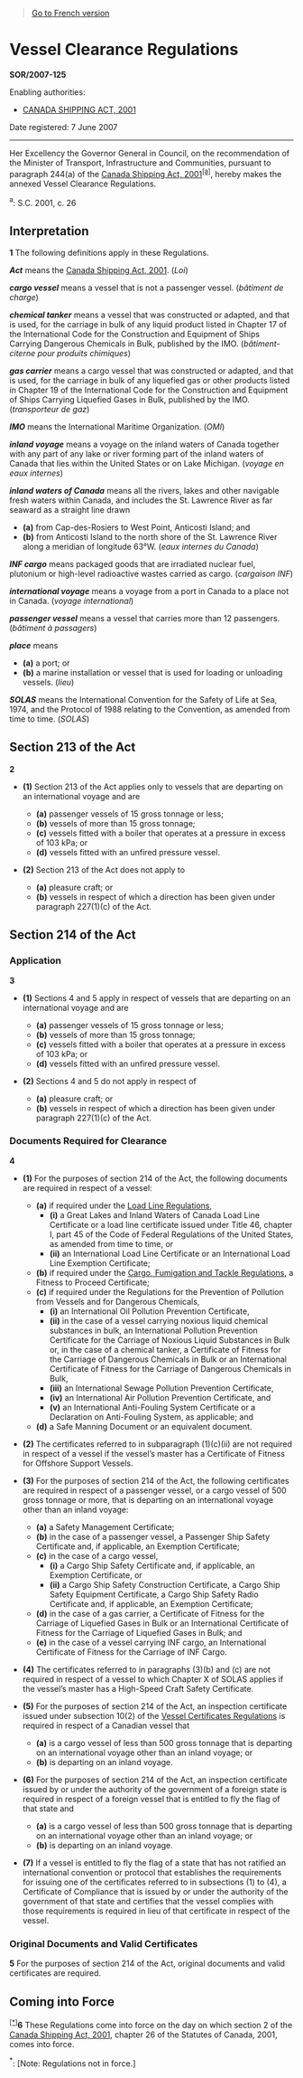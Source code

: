 > [Go to French version](/fr/Règlements/Décrets,%20ordonnances%20et%20règlements%20statutaires/2007/125.md)

# Vessel Clearance Regulations

**SOR/2007-125**

Enabling authorities: 
- [CANADA SHIPPING ACT, 2001](/en/Acts/Statutes%20of%20Canada/2001/c.%2026.md)

Date registered: 7 June 2007

----------

Her Excellency the Governor General in Council, on the recommendation of the Minister of Transport, Infrastructure and Communities, pursuant to paragraph 244(a) of the [Canada Shipping Act, 2001](/en/Acts/Statutes%20of%20Canada/2001/c.%2026.md)<sup><a href='#fn_514e_hq_665'>[a]</a></sup>, hereby makes the annexed Vessel Clearance Regulations.

<a name='fn_514e_hq_665'><sup>a</sup></a>: S.C. 2001, c. 26<br />




## Interpretation


**1** The following definitions apply in these Regulations.

***Act*** means the [Canada Shipping Act, 2001](/en/Acts/Statutes%20of%20Canada/2001/c.%2026.md). (*Loi*)

***cargo vessel*** means a vessel that is not a passenger vessel. (*bâtiment de charge*)

***chemical tanker*** means a vessel that was constructed or adapted, and that is used, for the carriage in bulk of any liquid product listed in Chapter 17 of the International Code for the Construction and Equipment of Ships Carrying Dangerous Chemicals in Bulk, published by the IMO. (*bâtiment-citerne pour produits chimiques*)

***gas carrier*** means a cargo vessel that was constructed or adapted, and that is used, for the carriage in bulk of any liquefied gas or other products listed in Chapter 19 of the International Code for the Construction and Equipment of Ships Carrying Liquefied Gases in Bulk, published by the IMO. (*transporteur de gaz*)

***IMO*** means the International Maritime Organization. (*OMI*)

***inland voyage*** means a voyage on the inland waters of Canada together with any part of any lake or river forming part of the inland waters of Canada that lies within the United States or on Lake Michigan. (*voyage en eaux internes*)

***inland waters of Canada*** means all the rivers, lakes and other navigable fresh waters within Canada, and includes the St. Lawrence River as far seaward as a straight line drawn
- **(a)** from Cap-des-Rosiers to West Point, Anticosti Island; and
- **(b)** from Anticosti Island to the north shore of the St. Lawrence River along a meridian of longitude 63°W. (*eaux internes du Canada*)

***INF cargo*** means packaged goods that are irradiated nuclear fuel, plutonium or high-level radioactive wastes carried as cargo. (*cargaison INF*)

***international voyage*** means a voyage from a port in Canada to a place not in Canada. (*voyage international*)

***passenger vessel*** means a vessel that carries more than 12 passengers. (*bâtiment à passagers*)

***place*** means
- **(a)** a port; or
- **(b)** a marine installation or vessel that is used for loading or unloading vessels. (*lieu*)

***SOLAS*** means the International Convention for the Safety of Life at Sea, 1974, and the Protocol of 1988 relating to the Convention, as amended from time to time. (*SOLAS*)




## Section 213 of the Act


**2** 

- **(1)** Section 213 of the Act applies only to vessels that are departing on an international voyage and are
	- **(a)** passenger vessels of 15 gross tonnage or less;
	- **(b)** vessels of more than 15 gross tonnage;
	- **(c)** vessels fitted with a boiler that operates at a pressure in excess of 103 kPa; or
	- **(d)** vessels fitted with an unfired pressure vessel.

- **(2)** Section 213 of the Act does not apply to
	- **(a)** pleasure craft; or
	- **(b)** vessels in respect of which a direction has been given under paragraph 227(1)(c) of the Act.




## Section 214 of the Act



### Application


**3** 

- **(1)** Sections 4 and 5 apply in respect of vessels that are departing on an international voyage and are
	- **(a)** passenger vessels of 15 gross tonnage or less;
	- **(b)** vessels of more than 15 gross tonnage;
	- **(c)** vessels fitted with a boiler that operates at a pressure in excess of 103 kPa; or
	- **(d)** vessels fitted with an unfired pressure vessel.

- **(2)** Sections 4 and 5 do not apply in respect of
	- **(a)** pleasure craft; or
	- **(b)** vessels in respect of which a direction has been given under paragraph 227(1)(c) of the Act.




### Documents Required for Clearance


**4** 

- **(1)** For the purposes of section 214 of the Act, the following documents are required in respect of a vessel:
	- **(a)** if required under the [Load Line Regulations](/en/Regulations/Statutory%20Orders%20and%20Regulations/2007/99.md),
		- **(i)** a Great Lakes and Inland Waters of Canada Load Line Certificate or a load line certificate issued under Title 46, chapter I, part 45 of the Code of Federal Regulations of the United States, as amended from time to time, or
		- **(ii)** an International Load Line Certificate or an International Load Line Exemption Certificate;
	- **(b)** if required under the [Cargo, Fumigation and Tackle Regulations](/en/Regulations/Statutory%20Orders%20and%20Regulations/2007/128.md), a Fitness to Proceed Certificate;
	- **(c)** if required under the Regulations for the Prevention of Pollution from Vessels and for Dangerous Chemicals,
		- **(i)** an International Oil Pollution Prevention Certificate,
		- **(ii)** in the case of a vessel carrying noxious liquid chemical substances in bulk, an International Pollution Prevention Certificate for the Carriage of Noxious Liquid Substances in Bulk or, in the case of a chemical tanker, a Certificate of Fitness for the Carriage of Dangerous Chemicals in Bulk or an International Certificate of Fitness for the Carriage of Dangerous Chemicals in Bulk,
		- **(iii)** an International Sewage Pollution Prevention Certificate,
		- **(iv)** an International Air Pollution Prevention Certificate, and
		- **(v)** an International Anti-Fouling System Certificate or a Declaration on Anti-Fouling System, as applicable; and
	- **(d)** a Safe Manning Document or an equivalent document.

- **(2)** The certificates referred to in subparagraph (1)(c)(ii) are not required in respect of a vessel if the vessel’s master has a Certificate of Fitness for Offshore Support Vessels.

- **(3)** For the purposes of section 214 of the Act, the following certificates are required in respect of a passenger vessel, or a cargo vessel of 500 gross tonnage or more, that is departing on an international voyage other than an inland voyage:
	- **(a)** a Safety Management Certificate;
	- **(b)** in the case of a passenger vessel, a Passenger Ship Safety Certificate and, if applicable, an Exemption Certificate;
	- **(c)** in the case of a cargo vessel,
		- **(i)** a Cargo Ship Safety Certificate and, if applicable, an Exemption Certificate, or
		- **(ii)** a Cargo Ship Safety Construction Certificate, a Cargo Ship Safety Equipment Certificate, a Cargo Ship Safety Radio Certificate and, if applicable, an Exemption Certificate;
	- **(d)** in the case of a gas carrier, a Certificate of Fitness for the Carriage of Liquefied Gases in Bulk or an International Certificate of Fitness for the Carriage of Liquefied Gases in Bulk; and
	- **(e)** in the case of a vessel carrying INF cargo, an International Certificate of Fitness for the Carriage of INF Cargo.

- **(4)** The certificates referred to in paragraphs (3)(b) and (c) are not required in respect of a vessel to which Chapter X of SOLAS applies if the vessel’s master has a High-Speed Craft Safety Certificate.

- **(5)** For the purposes of section 214 of the Act, an inspection certificate issued under subsection 10(2) of the [Vessel Certificates Regulations](/en/Regulations/Statutory%20Orders%20and%20Regulations/2007/31.md) is required in respect of a Canadian vessel that
	- **(a)** is a cargo vessel of less than 500 gross tonnage that is departing on an international voyage other than an inland voyage; or
	- **(b)** is departing on an inland voyage.

- **(6)** For the purposes of section 214 of the Act, an inspection certificate issued by or under the authority of the government of a foreign state is required in respect of a foreign vessel that is entitled to fly the flag of that state and
	- **(a)** is a cargo vessel of less than 500 gross tonnage that is departing on an international voyage other than an inland voyage; or
	- **(b)** is departing on an inland voyage.

- **(7)** If a vessel is entitled to fly the flag of a state that has not ratified an international convention or protocol that establishes the requirements for issuing one of the certificates referred to in subsections (1) to (4), a Certificate of Compliance that is issued by or under the authority of the government of that state and certifies that the vessel complies with those requirements is required in lieu of that certificate in respect of the vessel.




### Original Documents and Valid Certificates


**5** For the purposes of section 214 of the Act, original documents and valid certificates are required.




## Coming into Force


<sup><a href='#fnstar_e'>[*]</a></sup>**6** These Regulations come into force on the day on which section 2 of the [Canada Shipping Act, 2001](/en/Acts/Statutes%20of%20Canada/2001/c.%2026.md), chapter 26 of the Statutes of Canada, 2001, comes into force.

<a name='fnstar_e'><sup>*</sup></a>: [Note: Regulations not in force.]<br />


